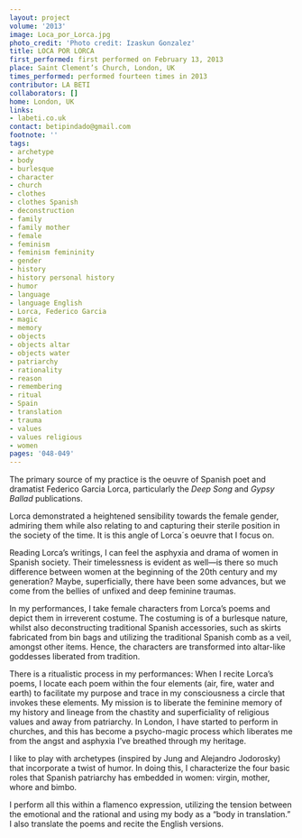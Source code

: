 ```yaml
---
layout: project
volume: '2013'
image: Loca_por_Lorca.jpg
photo_credit: 'Photo credit: Izaskun Gonzalez'
title: LOCA POR LORCA
first_performed: first performed on February 13, 2013
place: Saint Clement’s Church, London, UK
times_performed: performed fourteen times in 2013
contributor: LA BETI
collaborators: []
home: London, UK
links:
- labeti.co.uk
contact: betipindado@gmail.com
footnote: ''
tags:
- archetype
- body
- burlesque
- character
- church
- clothes
- clothes Spanish
- deconstruction
- family
- family mother
- female
- feminism
- feminism femininity
- gender
- history
- history personal history
- humor
- language
- language English
- Lorca, Federico Garcia
- magic
- memory
- objects
- objects altar
- objects water
- patriarchy
- rationality
- reason
- remembering
- ritual
- Spain
- translation
- trauma
- values
- values religious
- women
pages: '048-049'
---
```


The primary source of my practice is the oeuvre of Spanish poet and dramatist Federico Garcia Lorca, particularly the _Deep Song_ and _Gypsy Ballad_ publications.

Lorca demonstrated a heightened sensibility towards the female gender, admiring them while also relating to and capturing their sterile position in the society of the time. It is this angle of Lorca´s oeuvre that I focus on.

Reading Lorca’s writings, I can feel the asphyxia and drama of women in Spanish society. Their timelessness is evident as well—is there so much difference between women at the beginning of the 20th century and my generation? Maybe, superficially, there have been some advances, but we come from the bellies of unfixed and deep feminine traumas.

In my performances, I take female characters from Lorca’s poems and depict them in irreverent costume. The costuming is of a burlesque nature, whilst also deconstructing traditional Spanish accessories, such as skirts fabricated from bin bags and utilizing the traditional Spanish comb as a veil, amongst other items. Hence, the characters are transformed into altar-like goddesses liberated from tradition.

There is a ritualistic process in my performances: When I recite Lorca’s poems, I locate each poem within the four elements (air, fire, water and earth) to facilitate my purpose and trace in my consciousness a circle that invokes these elements. My mission is to liberate the feminine memory of my history and lineage from the chastity and superficiality of religious values and away from patriarchy. In London, I have started to perform in churches, and this has become a psycho-magic process which liberates me from the angst and asphyxia I’ve breathed through my heritage.

I like to play with archetypes (inspired by Jung and Alejandro Jodorosky) that incorporate a twist of humor. In doing this, I characterize the four basic roles that Spanish patriarchy has embedded in women: virgin, mother, whore and bimbo.

I perform all this within a flamenco expression, utilizing the tension between the emotional and the rational and using my body as a “body in translation.” I also translate the poems and recite the English versions.
